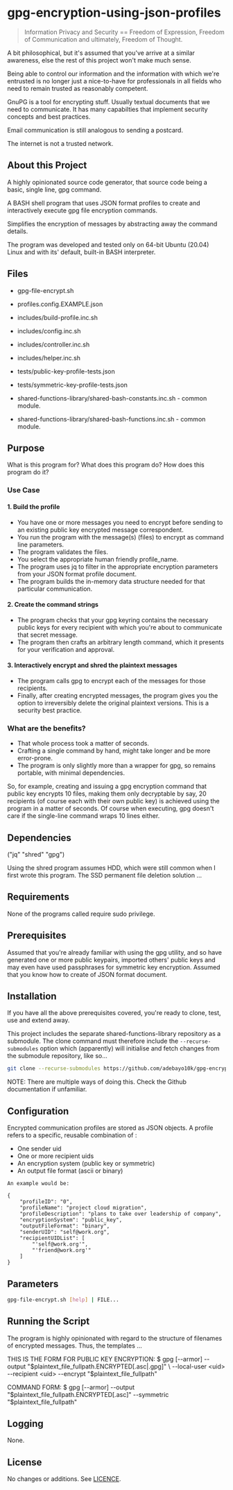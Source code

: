 # gpg-encryption-using-json-profiles

> Information Privacy and Security == Freedom of Expression, Freedom of Communication and ultimately, Freedom of Thought.

A bit philosophical, but it's assumed that you've arrive at a similar awareness, else the rest of this project won't make much sense.

Being able to control our information and the information with which we're entrusted is no longer just a nice-to-have for professionals in all fields who need to remain trusted as reasonably competent.

GnuPG is a tool for encrypting stuff. Usually textual documents that we need to communicate. It has many capabilties that implement security concepts and best practices.

Email communication is still analogous to sending a postcard.

The internet is not a trusted network.


## About this Project

A highly opinionated source code generator, that source code being a basic, single line, gpg command.

A BASH shell program that uses JSON format profiles to create and interactively execute gpg file encryption commands.

Simplifies the encryption of messages by abstracting away the command details.





The program was developed and tested only on 64-bit Ubuntu (20.04) Linux and with its' default, built-in BASH interpreter.

## Files
- gpg-file-encrypt.sh
- profiles.config.EXAMPLE.json

- includes/build-profile.inc.sh
- includes/config.inc.sh
- includes/controller.inc.sh
- includes/helper.inc.sh

- tests/public-key-profile-tests.json
- tests/symmetric-key-profile-tests.json

- shared-functions-library/shared-bash-constants.inc.sh - common module.
- shared-functions-library/shared-bash-functions.inc.sh - common module.

## Purpose

What is this program for?
What does this program do?
How does this program do it?

### Use Case

#### 1. Build the profile

- You have one or more messages you need to encrypt before sending to an existing public key encrypted message correspondent.
- You run the program with the message(s) (files) to encrypt as command line parameters.
- The program validates the files.
- You select the appropriate human friendly profile_name.
- The program uses jq to filter in the appropriate encryption parameters from your JSON format profile document.
- The program builds the in-memory data structure needed for that particular communication.

#### 2. Create the command strings

- The program checks that your gpg keyring contains the necessary public keys for every recipient with which you're about to communicate that secret message.
- The program then crafts an arbitrary length command, which it presents for your verification and approval.

#### 3. Interactively encrypt and shred the plaintext messages

- The program calls gpg to encrypt each of the messages for those recipients.
- Finally, after creating encrypted messages, the program gives you the option to irreversibly delete the original plaintext versions. This is a security best practice.


### What are the benefits?

- That whole process took a matter of seconds.
- Crafting a single command by hand, might take longer and be more error-prone.
- The program is only slightly more than a wrapper for gpg, so remains portable, with minimal dependencies.

So, for example, creating and issuing a gpg encryption command that public key encrypts 10 files, making them only decryptable by say, 20 recipients (of course each with their own public key) is achieved using the program in a matter of seconds.
Of course when executing, gpg doesn't care if the single-line command wraps 10 lines either.







## Dependencies

("jq" "shred" "gpg")

Using the shred program assumes HDD, which were still common when I first wrote this program. The SSD permanent file deletion solution ...

## Requirements

None of the programs called require sudo privilege.

## Prerequisites

Assumed that you're already familiar with  using the gpg utility, and so have generated one or more public keypairs, imported others' public keys and may even have used passphrases for symmetric key encryption.
Assumed that you know how to create of JSON format document.

## Installation

If you have all the above prerequisites covered, you're ready to clone, test, use and extend away.

This project includes the separate shared-functions-library repository as a submodule. The clone command must therefore include the `--recurse-submodules` option which (apparently) will initialise and fetch changes from the submodule repository, like so...

``` bash
git clone --recurse-submodules https://github.com/adebayo10k/gpg-encryption-using-json-profiles.git

```

NOTE: There are multiple ways of doing this. Check the Github documentation if unfamiliar.



## Configuration

Encrypted communication profiles are stored as JSON objects.
A profile refers to a specific, reusable combination of :

- One sender uid
- One or more recipient uids
- An encryption system (public key or symmetric)
- An output file format (ascii or binary)

```
An example would be:

{
    "profileID": "0",
    "profileName": "project cloud migration",
    "profileDescription": "plans to take over leadership of company",
    "encryptionSystem": "public_key",
    "outputFileFormat": "binary",
    "senderUID": "self@work.org",
    "recipientUIDList": [
        "'self@work.org'",
        "'friend@work.org'"
    ]
}
```


## Parameters
``` bash
gpg-file-encrypt.sh [help] | FILE...
```

## Running the Script



The program is highly opinionated with regard to the structure of filenames of encrypted messages. Thus, the templates ...

THIS IS THE FORM FOR PUBLIC KEY ENCRYPTION:
$ gpg [--armor] --output "$plaintext_file_fullpath.ENCRYPTED[.asc|.gpg]" \
 --local-user <uid> --recipient <uid> --encrypt "$plaintext_file_fullpath"
	
COMMAND FORM:
$ gpg [--armor] --output "$plaintext_file_fullpath.ENCRYPTED[.asc]" --symmetric "$plaintext_file_fullpath"


## Logging

None.

## License
No changes or additions. See [LICENCE](./LICENSE).



